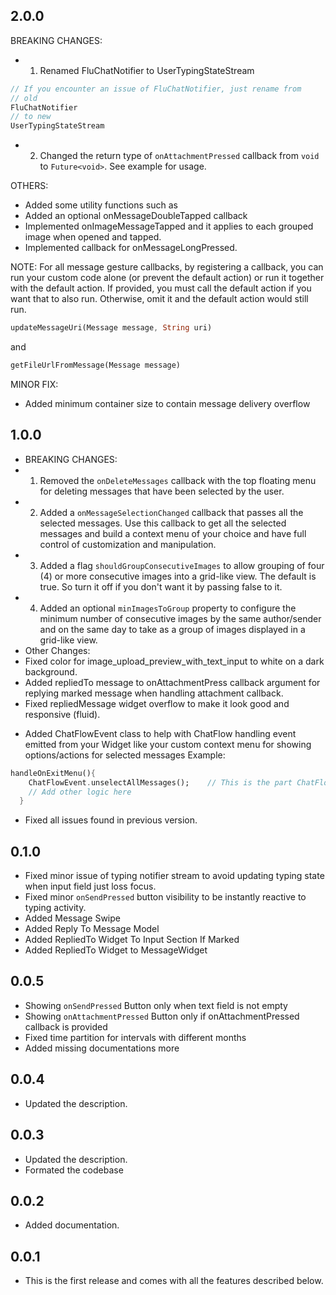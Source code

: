 ## 2.0.0
BREAKING CHANGES:
* 1. Renamed FluChatNotifier to UserTypingStateStream
```dart
// If you encounter an issue of FluChatNotifier, just rename from
// old
FluChatNotifier
// to new
UserTypingStateStream
```
* 2. Changed the return type of `onAttachmentPressed` callback from `void` to `Future<void>`. See example for usage.

OTHERS:
* Added some utility functions such as
* Added an optional onMessageDoubleTapped callback
* Implemented onImageMessageTapped and it applies to each grouped image when opened and tapped.
* Implemented callback for onMessageLongPressed.

NOTE: For all message gesture callbacks, by registering a callback, you can run your custom code alone (or prevent the default action) or run it together with the default action. If provided, you must call the default action if you want that to also run. Otherwise, omit it and the default action would still run.

```dart
updateMessageUri(Message message, String uri)
```
and 

```dart
getFileUrlFromMessage(Message message)
```


MINOR FIX:
* Added minimum container size to contain message delivery overflow


## 1.0.0
* BREAKING CHANGES:
* 1. Removed the `onDeleteMessages` callback with the top floating menu for deleting messages that have been selected by the user.
* 2. Added a `onMessageSelectionChanged` callback that passes all the selected messages. Use this callback to get all the selected messages and build a context menu of your choice and have full control of customization and manipulation.
* 3. Added a flag `shouldGroupConsecutiveImages` to allow grouping of four (4) or more consecutive images into a grid-like view. The default is true. So turn it off if you don't want it by passing false to it.
* 4. Added an optional `minImagesToGroup` property to configure the minimum number of consecutive images by the same author/sender and on the same day to take as a group of images displayed in a grid-like view.
* Other Changes:
* Fixed color for image_upload_preview_with_text_input to white on a dark background.
* Added repliedTo message to onAttachmentPress callback argument for replying marked message when handling attachment callback.
* Fixed repliedMessage widget overflow to make it look good and responsive (fluid).
<!-- * Added `shouldOverrideDefaultMessageLongPress` to either ovveride the default message long press effect. -->

* Added ChatFlowEvent class to help with ChatFlow handling event emitted from your Widget like your custom context menu for showing options/actions for selected messages
Example:
```dart
handleOnExitMenu(){
    ChatFlowEvent.unselectAllMessages();    // This is the part ChatFlowEvent is used.
    // Add other logic here
  }
```

* Fixed all issues found in previous version.

## 0.1.0
* Fixed minor issue of typing notifier stream to avoid updating typing state when input field just loss focus.
* Fixed minor `onSendPressed` button visibility to be instantly reactive to typing activity.
* Added Message Swipe
* Added Reply To Message Model
* Added RepliedTo Widget To Input Section If Marked
* Added RepliedTo Widget to MessageWidget

## 0.0.5
* Showing `onSendPressed` Button only when text field is not empty
* Showing `onAttachmentPressed` Button only if onAttachmentPressed callback is provided
* Fixed time partition for intervals with different months
* Added missing documentations more

## 0.0.4

* Updated the description.

## 0.0.3

* Updated the description.
* Formated the codebase

## 0.0.2

* Added documentation.


## 0.0.1

* This is the first release and comes with all the features described below.

